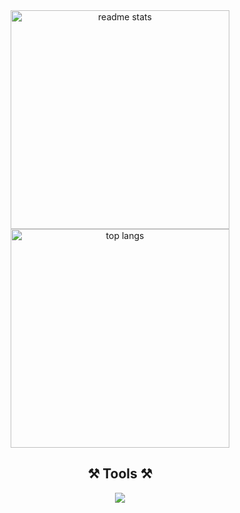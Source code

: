<div align="center">
<!-- <img width=400 src="https://github-readme-stats-salesp07.vercel.app/api?username=geojimas&count_private=true&show_icons=true&theme=vue-dark&rank_icon=github&border_radius=10&" alt="readme stats" /> -->
<!-- <img width=320 src="https://github-readme-stats-salesp07.vercel.app/api/top-langs/?username=geojimas&hide=HTML&langs_count=6&layout=compact&theme=dark&border_radius=10&count_weight=0.5&exclude_repo=github-readme-stats" alt="top langs" /> -->
<img width=350 src="http://github-profile-summary-cards.vercel.app/api/cards/stats?username=geojimas&theme=ayu_mirage" alt="readme stats" />
<img width=350 src="http://github-profile-summary-cards.vercel.app/api/cards/repos-per-language?username=geojimas&theme=ayu_mirage" alt="top langs" />
 </div>
<h2 align="center">⚒️ Tools ⚒️</h2>
<div align="center">
    <img src="https://skillicons.dev/icons?i=html,sass,tailwind,javascript,typescript,vue,nuxt,react,nodejs,docker,git" />
</div>
<!-- <div align=center>  
![](http://github-profile-summary-cards.vercel.app/api/cards/repos-per-language?username=geojimas&theme=dark)
![](http://github-profile-summary-cards.vercel.app/api/cards/stats?username=geojimas&theme=dark) 
</div>  -->
